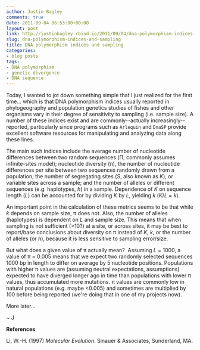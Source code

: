 ```yaml
---
author: Justin Bagley
comments: true
date: 2011-09-04 06:53:00+00:00
layout: post
link: http://justinbagley.rbind.io/2011/09/04/dna-polymorphism-indices-and-sampling/
slug: dna-polymorphism-indices-and-sampling
title: DNA polymorphism indices and sampling
categories:
- blog posts
tags:
- DNA polymorphism
- genetic divergence
- DNA sequence
---
```


Today, I wanted to jot down something simple that I just realized for the first time... which is that DNA polymorphism indices usually reported in phylogeography and population genetics studies of fishes and other organisms vary in their degree of sensitivity to sampling (i.e. sample size). A number of these indices exist and are commonly--actually increasingly--reported, particularly since programs such as `Arlequin` and `DnaSP` provide excellent software resources for manipulating and analyzing data along these lines. 

The main such indices include the average number of nucleotide differences between two random sequences (&Pi;; commonly assumes infinite-sites model); nucleotide diversity (&pi;), the number of nucleotide differences per site between two sequences randomly drawn from a population; the number of segregating sites (<i>S</i>, also known as <i>K</i>), or variable sites across a sample; and the number of alleles or different sequences (e.g. haplotypes, <i>h</i>) in a sample. Dependence of <i>K</i> on sequence length (<i>L</i>) can be accounted for by dividing <i>K</i> by <i>L</i>, yielding <i>k</i> (<i>K</i>/<i>L</i> = <i>k</i>).    
  
An important point in the calculation of these metrics seems to be that while <i>k</i> depends on sample size, &pi; does not. Also, the number of alleles (haplotypes) is dependent on <i>L</i> and sample size. This means that when sampling is not sufficient (>10?) at a site, or across sites, it may be best to report/base conclusions about diversity on &pi; instead of <i>K</i>,<i> k</i>, or the number of alleles (or <i>h</i>), because it is less sensitive to sampling error/size.    
  
But what does a given value of &pi; actually mean?  Assuming <i>L</i> = 1000, a value of &pi; = 0.005 means that we expect two randomly selected sequences 1000 bp in length to differ on average by 5 nucleotide positions. Populations with higher &pi; values are (assuming neutral expectations, assumptions) expected to have diverged longer ago in time than populations with lower &pi; values, thus accumulated more mutations. &pi; values are commonly low in natural populations (e.g. maybe <0.005) and sometimes are multiplied by 100 before being reported (we're doing that in one of my projects now).  
  
More later... 

~ J  
  
**References**
  
Li, W.-H. (1997) _Molecular Evolution_. Sinauer & Associates, Sunderland, MA.
